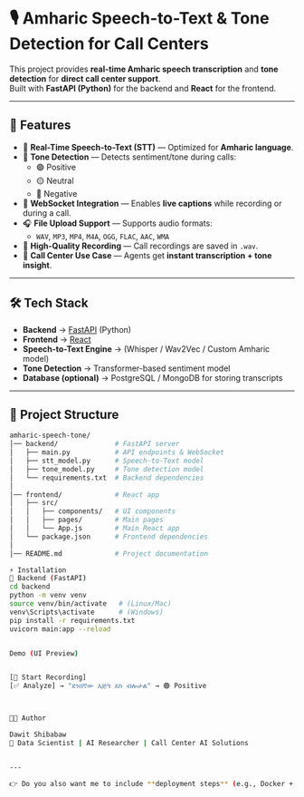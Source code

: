 # 🎙️ Amharic Speech-to-Text & Tone Detection for Call Centers

This project provides **real-time Amharic speech transcription** and **tone detection** for **direct call center support**.  
Built with **FastAPI (Python)** for the backend and **React** for the frontend.  

---

## 🚀 Features
- 🎤 **Real-Time Speech-to-Text (STT)** — Optimized for **Amharic language**.
- 🎯 **Tone Detection** — Detects sentiment/tone during calls:
  - 🟢 Positive  
  - 🟡 Neutral  
  - 🔴 Negative
- 📡 **WebSocket Integration** — Enables **live captions** while recording or during a call.
- 🎧 **File Upload Support** — Supports audio formats:
  - `WAV`, `MP3`, `MP4`, `M4A`, `OGG`, `FLAC`, `AAC`, `WMA`
- 💾 **High-Quality Recording** — Call recordings are saved in `.wav`.
- 🏢 **Call Center Use Case** — Agents get **instant transcription + tone insight**.

---

## 🛠️ Tech Stack
- **Backend** → [FastAPI](https://fastapi.tiangolo.com/) (Python)  
- **Frontend** → [React](https://reactjs.org/)  
- **Speech-to-Text Engine** → (Whisper / Wav2Vec / Custom Amharic model)  
- **Tone Detection** → Transformer-based sentiment model  
- **Database (optional)** → PostgreSQL / MongoDB for storing transcripts  

---

## 📂 Project Structure
```bash
amharic-speech-tone/
│── backend/              # FastAPI server
│   ├── main.py           # API endpoints & WebSocket
│   ├── stt_model.py      # Speech-to-Text model
│   ├── tone_model.py     # Tone detection model
│   └── requirements.txt  # Backend dependencies
│
│── frontend/             # React app
│   ├── src/
│   │   ├── components/   # UI components
│   │   ├── pages/        # Main pages
│   │   └── App.js        # Main React app
│   └── package.json      # Frontend dependencies
│
│── README.md             # Project documentation

⚡ Installation
🔹 Backend (FastAPI)
cd backend
python -m venv venv
source venv/bin/activate   # (Linux/Mac)
venv\Scripts\activate      # (Windows)
pip install -r requirements.txt
uvicorn main:app --reload


Demo (UI Preview)


[🎤 Start Recording]
[✅ Analyze] → "ደንበኛው እጅግ ደስ ብሎታል" → 🟢 Positive



👨‍💻 Author

Dawit Shibabaw
🚀 Data Scientist | AI Researcher | Call Center AI Solutions


---

👉 Do you also want me to include **deployment steps** (e.g., Docker + Nginx for production) in this README so it’s ready for real-world call center integration?


